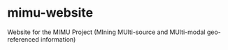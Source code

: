 # mimu-website
Website for the MIMU Project (MIning MUlti-source and MUlti-modal geo-referenced information)
